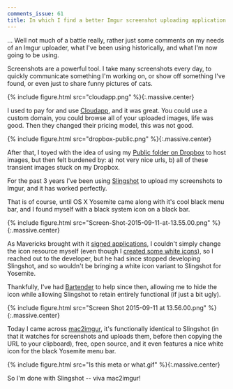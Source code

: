 ```yaml
---
comments_issue: 61
title: In which I find a better Imgur screenshot uploading application
---
```


... Well not much of a battle really, rather just some comments on my needs of an Imgur uploader, what I've been using historically, and what I'm now going to be using.

<!-- more -->

Screenshots are a powerful tool. I take many screenshots every day, to quickly communicate something I'm working on, or show off something I've found, or even just to share funny pictures of cats.

{% include figure.html src="cloudapp.png" %}{:.massive.center}

I used to pay for and use [Cloudapp](https://www.getcloudapp.com/), and it was great. You could use a custom domain, you could browse all of your uploaded images, life was good. Then they changed their pricing model, this was not good.

{% include figure.html src="dropbox-public.png" %}{:.massive.center}

After that, I toyed with the idea of using my [Public folder on Dropbox](https://www.dropbox.com/en/help/16) to host images, but then felt burdened by: a) not very nice urls, b) all of these transient images stuck on my Dropbox.

For the past 3 years I've been using [Slingshot](http://lifehacker.com/5820649/slingshot-makes-taking-screenshots-and-sharing-them-one-key-command-away) to upload my screenshots to Imgur, and it has worked perfectly.

That is of course, until OS X Yosemite came along with it's cool black menu bar, and I found myself with a black system icon on a black bar.

{% include figure.html src="Screen-Shot-2015-09-11-at-13.55.00.png" %}{:.massive.center}

As Mavericks brought with it [signed applications](https://developer.apple.com/library/mac/technotes/tn2206/_index.html), I couldn't simply change the icon resource myself (even though I [created some white icons](https://github.com/omgmog/slingshot-white-icons)), so I reached out to the developer, but he had since stopped developing Slingshot, and so wouldn't be bringing a white icon variant to Slingshot for Yosemite.

Thankfully, I've had [Bartender](http://www.macbartender.com/) to help since then, allowing me to hide the icon while allowing Slingshot to retain entirely functional (if just a bit ugly).

{% include figure.html src="Screen Shot 2015-09-11 at 13.56.00.png" %}{:.massive.center}

Today I came across [mac2imgur](https://github.com/mileswd/mac2imgur), it's functionally identical to Slingshot (in that it watches for screenshots and uploads them, before then copying the URL to your clipboard), free, open source, and it even features a nice white icon for the black Yosemite menu bar.

{% include figure.html src="Is this meta or what.gif" %}{:.massive.center}

So I'm done with Slingshot -- viva mac2imgur!
